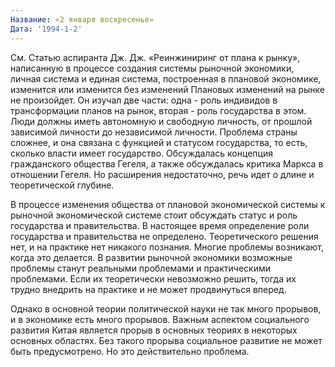 ```yaml
---
Название: «2 января воскресенье»
Дата: '1994-1-2'
---
```

См. Статью аспиранта Дж. Дж. «Реинжиниринг от плана к рынку», написанную в процессе создания системы рыночной экономики, личная система и единая система, построенная в плановой экономике, изменится или изменится без изменений Плановых изменений на рынке не произойдет. Он изучал две части: одна - роль индивидов в трансформации планов на рынок, вторая - роль государства в этом. Люди должны иметь автономную и свободную личность, от прошлой зависимой личности до независимой личности. Проблема страны сложнее, и она связана с функцией и статусом государства, то есть, сколько власти имеет государство. Обсуждалась концепция гражданского общества Гегеля, а также обсуждалась критика Маркса в отношении Гегеля. Но расширения недостаточно, речь идет о длине и теоретической глубине.

В процессе изменения общества от плановой экономической системы к рыночной экономической системе стоит обсуждать статус и роль государства и правительства. В настоящее время определение роли государства и правительства не определено. Теоретического решения нет, и на практике нет никакого познания. Многие проблемы возникают, когда это делается. В развитии рыночной экономики возможные проблемы станут реальными проблемами и практическими проблемами. Если их теоретически невозможно решить, тогда их трудно внедрить на практике и не может продвинуться вперед.

Однако в основной теории политической науки не так много прорывов, и в экономике есть много прорывов. Важным аспектом социального развития Китая является прорыв в основных теориях в некоторых основных областях. Без такого прорыва социальное развитие не может быть предусмотрено. Но это действительно проблема.
